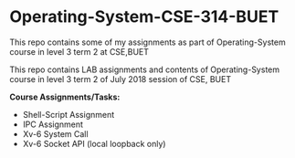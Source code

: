 # Operating-System-CSE-314-BUET
This repo contains some of my assignments as part of Operating-System course in level 3 term 2 at CSE,BUET



This repo contains LAB assignments and contents of Operating-System course in level 3 term 2 of July 2018 session of CSE, BUET
  
**Course Assignments/Tasks:**

- Shell-Script Assignment
- IPC Assignment
- Xv-6 System Call
- Xv-6 Socket API (local loopback only)
